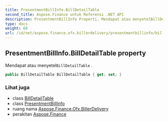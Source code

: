 ```yaml
---
title: PresentmentBillInfo.BillDetailTable
second_title: Aspose.Finance untuk Referensi .NET API
description: PresentmentBillInfo Properti. Mendapat atau menyetelBillDetailTable .
type: docs
weight: 60
url: /id/net/aspose.finance.ofx.billerdelivery/presentmentbillinfo/billdetailtable/
---
```

## PresentmentBillInfo.BillDetailTable property

Mendapat atau menyetel`BillDetailTable` .

```csharp
public BillDetailTable BillDetailTable { get; set; }
```

### Lihat juga

* class [BillDetailTable](../../billdetailtable/)
* class [PresentmentBillInfo](../)
* ruang nama [Aspose.Finance.Ofx.BillerDelivery](../../presentmentbillinfo/)
* perakitan [Aspose.Finance](../../../)



